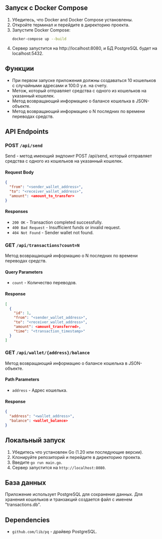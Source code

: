 ## Запуск с Docker Compose
1. Убедитесь, что Docker and Docker Compose установлены.
2. Откройте терминал и перейдите в директорию проекта.
3. Запустите Docker Compose:
   ```sh
   docker-compose up --build
   ```
4. Сервер запустится на http://localhost:8080, и БД PostgreSQL будет на localhost:5432.

## Функции
- При первом запуске приложения должны создаваться 10 кошельков с случайными
адресами и 100.0 у.е. на счету.
- Метож, который отправляет средства с одного из
кошельков на указанный кошелек.
- Метод возвращающий информацию о балансе кошелька в JSON-объекте.
- Метод возвращающий информацию о N последних по времени переводах средств.

## API Endpoints
### POST `/api/send`
Send - метод имеющий эндпоинт POST /api/send, который отправляет 
средства с одного из кошельков на указанный кошелек.
#### Request Body
```json
{
  "from": "<sender_wallet_address>",
  "to": "<receiver_wallet_address>",
  "amount": <amount_to_transfer>
}
```
#### Responses
- `200 OK` - Transaction completed successfully.
- `400 Bad Request` - Insufficient funds or invalid request.
- `404 Not Found` - Sender wallet not found.

### GET `/api/transactions?count=N`
Метод возвращающий информацию о N последних по времени переводах средств.
#### Query Parameters
- `count` - Количество переводов.
#### Response
```json
[
  {
    "id": 1,
    "from": "<sender_wallet_address>",
    "to": "<receiver_wallet_address>",
    "amount": <amount_transferred>,
    "time": "<transaction_timestamp>"
  }
]
```

### GET `/api/wallet/{address}/balance`
Метод возвращающий информацию о балансе кошелька в JSON-объекте.
#### Path Parameters
- `address` - Адрес кошелька.
#### Response
```json
{
  "address": "<wallet_address>",
  "balance": <wallet_balance>
}
```

## Локальный запуск
1. Убедитесь что установлен Gо (1.20 или последующие версии).
2. Клонируйте репозиторий и перейдите в директорию проекта.
3. Введите `go run main.go`.
4. Сервер запустится на `http://localhost:8080`.

## База данных
Приложение использует PostgreSQL для сохранения данных. Для хранения 
кошельков и транзакций создается файл с именем "transactions.db".

## Dependencies
- `github.com/lib/pq` - драйвер PostgreSQL.